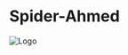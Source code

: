 # Spider-Ahmed
![Logo](https://user-images.githubusercontent.com/127853446/229196534-9548b56f-e80f-4101-bdd8-983ef3897c82.png)
